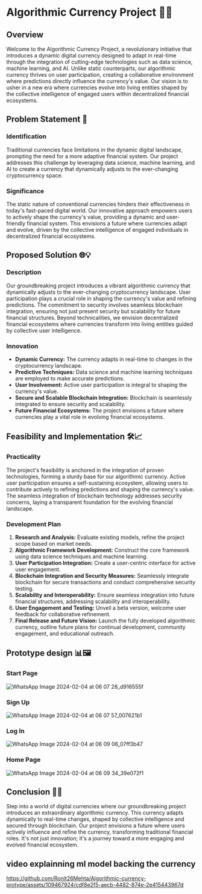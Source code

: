 # Algorithmic Currency Project 🚀💸

## Overview

Welcome to the Algorithmic Currency Project, a revolutionary initiative that introduces a dynamic digital currency designed to adapt in real-time through the integration of cutting-edge technologies such as data science, machine learning, and AI. Unlike static counterparts, our algorithmic currency thrives on user participation, creating a collaborative environment where predictions directly influence the currency's value. Our vision is to usher in a new era where currencies evolve into living entities shaped by the collective intelligence of engaged users within decentralized financial ecosystems.

## Problem Statement 🎯

### Identification

Traditional currencies face limitations in the dynamic digital landscape, prompting the need for a more adaptive financial system. Our project addresses this challenge by leveraging data science, machine learning, and AI to create a currency that dynamically adjusts to the ever-changing cryptocurrency space.

### Significance

The static nature of conventional currencies hinders their effectiveness in today's fast-paced digital world. Our innovative approach empowers users to actively shape the currency's value, providing a dynamic and user-friendly financial system. This envisions a future where currencies adapt and evolve, driven by the collective intelligence of engaged individuals in decentralized financial ecosystems.

## Proposed Solution 🌐💡

### Description

Our groundbreaking project introduces a vibrant algorithmic currency that dynamically adjusts to the ever-changing cryptocurrency landscape. User participation plays a crucial role in shaping the currency's value and refining predictions. The commitment to security involves seamless blockchain integration, ensuring not just present security but scalability for future financial structures. Beyond technicalities, we envision decentralized financial ecosystems where currencies transform into living entities guided by collective user intelligence.

### Innovation

- **Dynamic Currency:** The currency adapts in real-time to changes in the cryptocurrency landscape.
- **Predictive Techniques:** Data science and machine learning techniques are employed to make accurate predictions.
- **User Involvement:** Active user participation is integral to shaping the currency's value.
- **Secure and Scalable Blockchain Integration:** Blockchain is seamlessly integrated to ensure security and scalability.
- **Future Financial Ecosystems:** The project envisions a future where currencies play a vital role in evolving financial ecosystems.

## Feasibility and Implementation 🛠️📈

### Practicality

The project's feasibility is anchored in the integration of proven technologies, forming a sturdy base for our algorithmic currency. Active user participation ensures a self-sustaining ecosystem, allowing users to contribute actively to refining predictions and shaping the currency's value. The seamless integration of blockchain technology addresses security concerns, laying a transparent foundation for the evolving financial landscape.

### Development Plan

1. **Research and Analysis:** Evaluate existing models, refine the project scope based on market needs.
2. **Algorithmic Framework Development:** Construct the core framework using data science techniques and machine learning.
3. **User Participation Integration:** Create a user-centric interface for active user engagement.
4. **Blockchain Integration and Security Measures:** Seamlessly integrate blockchain for secure transactions and conduct comprehensive security testing.
5. **Scalability and Interoperability:** Ensure seamless integration into future financial structures, addressing scalability and interoperability.
6. **User Engagement and Testing:** Unveil a beta version, welcome user feedback for collaborative refinement.
7. **Final Release and Future Vision:** Launch the fully developed algorithmic currency, outline future plans for continual development, community engagement, and educational outreach.

## Prototype design 📊🖼️

### Start Page
![WhatsApp Image 2024-02-04 at 06 07 28_d916555f](https://github.com/Ronit26Mehta/Algorithmic-currency-protype/assets/109467924/9bda5f1a-f327-4d44-a5c7-1b849ade6e2a)


### Sign Up
![WhatsApp Image 2024-02-04 at 06 07 57_007621b1](https://github.com/Ronit26Mehta/Algorithmic-currency-protype/assets/109467924/bd13e507-066a-4770-a386-31742b21177b)


### Log In
![WhatsApp Image 2024-02-04 at 06 09 06_07ff3b47](https://github.com/Ronit26Mehta/Algorithmic-currency-protype/assets/109467924/38eb1bdd-93ef-4137-9938-d41d08fdfe61)

### Home Page
![WhatsApp Image 2024-02-04 at 06 09 34_39e072f1](https://github.com/Ronit26Mehta/Algorithmic-currency-protype/assets/109467924/da31f279-3c4f-4afb-81bb-a7e601015e34)


## Conclusion 🌈🚀

Step into a world of digital currencies where our groundbreaking project introduces an extraordinary algorithmic currency. This currency adapts dynamically to real-time changes, shaped by collective intelligence and secured through blockchain. Our project envisions a future where users actively influence and refine the currency, transforming traditional financial roles. It's not just innovation; it's a journey toward a more engaging and evolved financial ecosystem.


## video explainning ml model backing the currency


https://github.com/Ronit26Mehta/Algorithmic-currency-protype/assets/109467924/cdf8e2f5-aecb-4482-874e-2e415443967d


